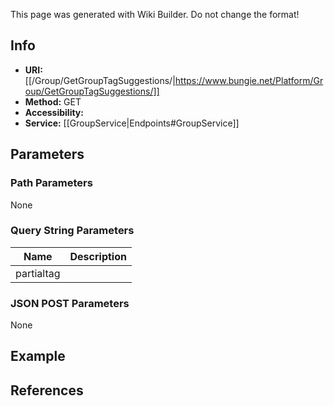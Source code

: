 <span class="wiki-builder">This page was generated with Wiki Builder. Do not change the format!</span>

## Info

* **URI:** [[/Group/GetGroupTagSuggestions/|https://www.bungie.net/Platform/Group/GetGroupTagSuggestions/]]
* **Method:** GET
* **Accessibility:** 
* **Service:** [[GroupService|Endpoints#GroupService]]

## Parameters
### Path Parameters
None

### Query String Parameters
Name | Description
---- | -----------
partialtag | 

### JSON POST Parameters
None

## Example


## References
